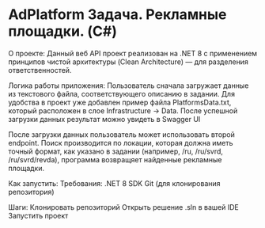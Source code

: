 # AdPlatform Задача. Рекламные площадки. (C#)

О проекте:
Данный веб API проект реализован на .NET 8 с применением принципов чистой архитектуры (Clean Architecture) — для разделения ответственностей.

Логика работы приложения:
Пользователь сначала загружает данные из текстового файла, соответствующего описанию в задании.
Для удобства в проект уже добавлен пример файла PlatformsData.txt, который расположен в слое Infrastructure → Data.
После успешной загрузки данных результат можно увидеть в Swagger UI

После загрузки данных пользователь может использовать второй endpoint.
Поиск производится по локации, которая должна иметь точный формат, как указано в задании (например, /ru, /ru/svrd, /ru/svrd/revda),
программа возвращяет найденные рекламные площадки.

Как запустить:
Требования:
.NET 8 SDK
Git (для клонирования репозитория)

Шаги:
Клонировать репозиторий
Открыть решение .sln в вашей IDE
Запустить проект

